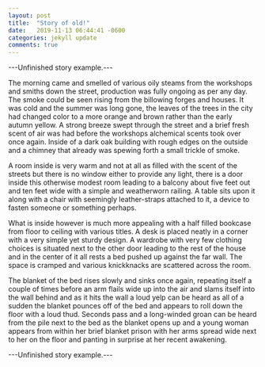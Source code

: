 ```yaml
---
layout: post
title:  "Story of old!"
date:   2019-11-13 06:44:41 -0600
categories: jekyll update
comments: true
---
```

---Unfinished story example.---


The morning came and smelled of various oily steams from the workshops and smiths down the street, production was fully ongoing as per any day. The smoke could be seen rising from the billowing forges and houses. It was cold and the summer was long gone, the leaves of the trees in the city had changed color to a more orange and brown rather than the early autumn yellow. 
A strong breeze swept through the street and a brief fresh scent of air was had before the workshops alchemical scents took over once again.
Inside of a dark oak building with rough edges on the outside and a chimney that already was spewing forth a small trickle of smoke. 

A room inside is very warm and not at all as filled with the scent of the streets but there is no window either to provide any light, there is a door inside this otherwise modest room leading to a balcony about five feet out and ten feet wide with a simple and weatherworn railing. A table sits upon it along with a chair with seemingly leather-straps attached to it, a device to fasten someone or something perhaps.

What is inside however is much more appealing with a half filled bookcase from floor to ceiling with various titles. A desk is placed neatly in a corner with a very simple yet sturdy design. A wardrobe with very few clothing choices is situated next to the other door leading to the rest of the house and in the center of it all rests a bed pushed up against the far wall. The space is cramped and various knickknacks are scattered across the room.

The blanket of the bed rises slowly and sinks once again, repeating itself a couple of times before an arm flails wide up into the air and slams itself into the wall behind and as it hits the wall a loud yelp can be heard as all of a sudden the blanket pounces off of the bed and appears to roll down the floor with a loud thud.
Seconds pass and a long-winded groan can be heard from the pile next to the bed as the blanket opens up and a young woman appears from within her brief blanket prison with her arms spread wide next to her on the floor and panting in surprise at her recent awakening.

---Unfinished story example.---